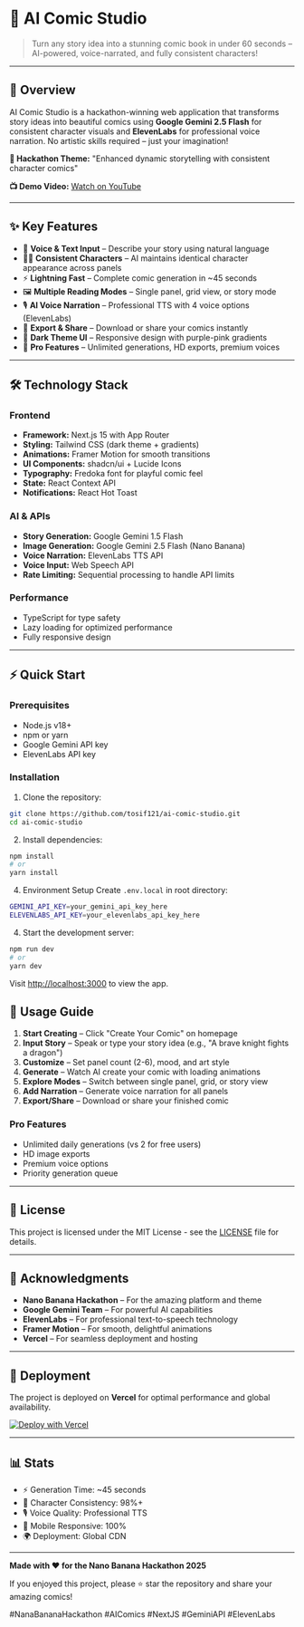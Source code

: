 # 🎨 AI Comic Studio

> Turn any story idea into a stunning comic book in under 60 seconds – AI-powered, voice-narrated, and fully consistent characters!

---

## 🚀 Overview

AI Comic Studio is a hackathon-winning web application that transforms story ideas into beautiful comics using **Google Gemini 2.5 Flash** for consistent character visuals and **ElevenLabs** for professional voice narration. No artistic skills required – just your imagination!

**🎯 Hackathon Theme:** "Enhanced dynamic storytelling with consistent character comics"

**📺 Demo Video:** [Watch on YouTube](https://www.youtube.com/watch?v=your-video-id)

---

## ✨ Key Features

- 🎤 **Voice & Text Input** – Describe your story using natural language
- 👨‍🎨 **Consistent Characters** – AI maintains identical character appearance across panels
- ⚡ **Lightning Fast** – Complete comic generation in ~45 seconds
- 🖼️ **Multiple Reading Modes** – Single panel, grid view, or story mode
- 🎙️ **AI Voice Narration** – Professional TTS with 4 voice options (ElevenLabs)
- 💾 **Export & Share** – Download or share your comics instantly
- 🌙 **Dark Theme UI** – Responsive design with purple-pink gradients
- 💎 **Pro Features** – Unlimited generations, HD exports, premium voices

---

## 🛠️ Technology Stack

### Frontend
- **Framework:** Next.js 15 with App Router
- **Styling:** Tailwind CSS (dark theme + gradients)
- **Animations:** Framer Motion for smooth transitions
- **UI Components:** shadcn/ui + Lucide Icons
- **Typography:** Fredoka font for playful comic feel
- **State:** React Context API
- **Notifications:** React Hot Toast

### AI & APIs
- **Story Generation:** Google Gemini 1.5 Flash
- **Image Generation:** Google Gemini 2.5 Flash (Nano Banana)
- **Voice Narration:** ElevenLabs TTS API
- **Voice Input:** Web Speech API
- **Rate Limiting:** Sequential processing to handle API limits

### Performance
- TypeScript for type safety
- Lazy loading for optimized performance
- Fully responsive design

---

## ⚡ Quick Start

### Prerequisites
- Node.js v18+
- npm or yarn
- Google Gemini API key
- ElevenLabs API key

### Installation

1. Clone the repository:
```bash
git clone https://github.com/tosif121/ai-comic-studio.git
cd ai-comic-studio

```

2. Install dependencies:
```bash
npm install
# or
yarn install
```

4. Environment Setup
Create `.env.local` in root directory:
```bash
GEMINI_API_KEY=your_gemini_api_key_here
ELEVENLABS_API_KEY=your_elevenlabs_api_key_here
````


4. Start the development server:
```bash
npm run dev
# or
yarn dev
```

Visit [http://localhost:3000](http://localhost:3000) to view the app.

## 📖 Usage Guide

1. **Start Creating** – Click "Create Your Comic" on homepage
2. **Input Story** – Speak or type your story idea (e.g., "A brave knight fights a dragon")
3. **Customize** – Set panel count (2-6), mood, and art style
4. **Generate** – Watch AI create your comic with loading animations
5. **Explore Modes** – Switch between single panel, grid, or story view
6. **Add Narration** – Generate voice narration for all panels
7. **Export/Share** – Download or share your finished comic

### Pro Features
- Unlimited daily generations (vs 2 for free users)
- HD image exports
- Premium voice options
- Priority generation queue

---

## 📄 License

This project is licensed under the MIT License - see the [LICENSE](LICENSE) file for details.

---

## 🙏 Acknowledgments

- **Nano Banana Hackathon** – For the amazing platform and theme
- **Google Gemini Team** – For powerful AI capabilities
- **ElevenLabs** – For professional text-to-speech technology
- **Framer Motion** – For smooth, delightful animations
- **Vercel** – For seamless deployment and hosting

---

## 🚀 Deployment

The project is deployed on **Vercel** for optimal performance and global availability.

[![Deploy with Vercel](https://vercel.com/button)](https://vercel.com/new/clone?repository-url=https://github.com/tosif121/ai-comic-studio)

---

## 📊 Stats

- ⚡ Generation Time: ~45 seconds
- 🎨 Character Consistency: 98%+
- 🎙️ Voice Quality: Professional TTS
- 📱 Mobile Responsive: 100%
- 🌍 Deployment: Global CDN

---

**Made with ❤️ for the Nano Banana Hackathon 2025**

If you enjoyed this project, please ⭐ star the repository and share your amazing comics!

#NanaBananaHackathon #AIComics #NextJS #GeminiAPI #ElevenLabs
